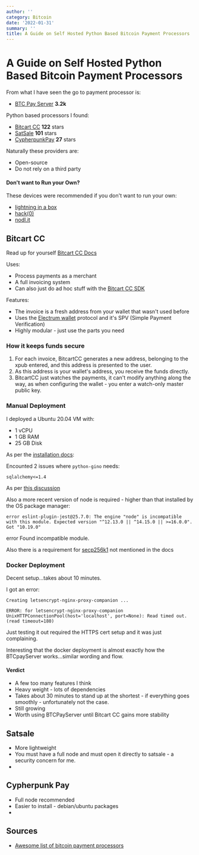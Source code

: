 ```yaml
---
author: ''
category: Bitcoin
date: '2022-01-31'
summary: ''
title: A Guide on Self Hosted Python Based Bitcoin Payment Processors
---
```


# A Guide on Self Hosted Python Based Bitcoin Payment Processors

From what I have seen the go to payment processor is:

* [BTC Pay Server](https://btcpayserver.org/) **3.2k**

Python based processors I found:

* [Bitcart CC](https://bitcartcc.com/) **122** stars
* [SatSale](https://github.com/nickfarrow/SatSale) **101** stars
* [CypherpunkPay](https://cypherpunkpay.org/) **27** stars

Naturally these providers are:

* Open-source
* Do not rely on a third party

#### Don't want to Run your Own?

These devices were recommended if you don't want to run your own:

* [lightning in a box](https://lightninginabox.co/product/lightning-in-a-box/)
* [hack(0)](https://www.dglab.com/en/works/hack0)
* [nodl.it](https://www.nodl.it/)

## Bitcart CC

Read up for yourself [Bitcart CC Docs](https://docs.bitcartcc.com/)

Uses:

* Process payments as a merchant
* A full invoicing system
* Can also just do ad hoc stuff with the [Bitcart CC SDK](https://sdk.bitcartcc.com/en/latest/)

Features:

* The invoice is a fresh address from your wallet that wasn't used before
* Uses the [Electrum wallet](https://electrum.org/#home) protocol and it's SPV (Simple Payment Verification)
* Highly modular - just use the parts you need

### How it keeps funds secure

1. For each invoice, BitcartCC generates a new address, belonging to the xpub entered, and this address is presented to the user.
2. As this address is your wallet's address, you receive the funds directly.
3. BitcartCC just watches the payments, it can't modify anything along the way, as when configuring the wallet - you enter a watch-only master public key.

### Manual Deployment

I deployed a Ubuntu 20.04 VM with:

* 1 vCPU
* 1 GB RAM
* 25 GB Disk

As per the [installation docs](https://docs.bitcartcc.com/deployment/manual#typical-manual-installation):

Encounted 2 issues where `python-gino` needs:

    sqlalchemy<=1.4

As per [this discussion](https://github.com/python-gino/gino/discussions/765)

Also a more recent version of node is required - higher than that installed by the OS package manager:

    error eslint-plugin-jest@25.7.0: The engine "node" is incompatible with this module. Expected version "^12.13.0 || ^14.15.0 || >=16.0.0". Got "10.19.0"
error Found incompatible module.

Also there is a requirement for [secp256k1](https://github.com/bitcoin-core/secp256k1#build-steps) not mentioned in the docs

### Docker Deployment

Decent setup...takes about 10 minutes.

I got an error:

    Creating letsencrypt-nginx-proxy-companion ... 

    ERROR: for letsencrypt-nginx-proxy-companion  UnixHTTPConnectionPool(host='localhost', port=None): Read timed out. (read timeout=180)

Just testing it out required the HTTPS cert setup and it was just complaining.

Interesting that the docker deployment is almost exactly how the BTCpayServer works...similar wording and flow.

#### Verdict

* A few too many features I think
* Heavy weight - lots of dependencies
* Takes about 30 minutes to stand up at the shortest - if everything goes smoothly - unfortunately not the case.
* Still growing
* Worth using BTCPayServer until Bitcart CC gains more stability

## Satsale

* More lightweight
* You must have a full node and must open it directly to satsale - a security concern for me.
* 

## Cypherpunk Pay

* Full node recommended
* Easier to install - debian/ubuntu packages
* 


## Sources

* [Awesome list of bitcoin payment processors](https://github.com/alexk111/awesome-bitcoin-payment-processors)
